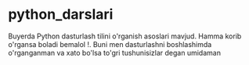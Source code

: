 # python_darslari
Buyerda Python dasturlash tilini o'rganish asoslari mavjud. Hamma korib o'rgansa boladi bemalol !. Buni men dasturlashni boshlashimda o'rganganman va xato bo'lsa to'gri tushunisizlar degan umidaman 
